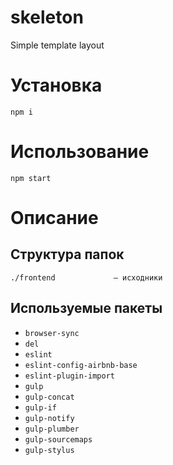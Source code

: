 # skeleton
Simple template layout

# Установка

```
npm i
```


# Использование

```
npm start
```


# Описание

## Структура папок

```
./frontend             — исходники

```

## Используемые пакеты

* `browser-sync`
* `del`
* `eslint`
* `eslint-config-airbnb-base`
* `eslint-plugin-import`
* `gulp`
* `gulp-concat`
* `gulp-if`
* `gulp-notify`
* `gulp-plumber`
* `gulp-sourcemaps`
* `gulp-stylus`
